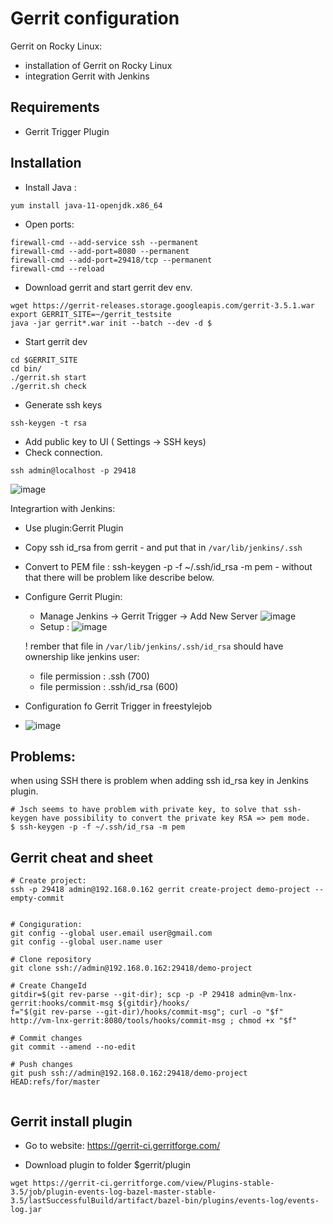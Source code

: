 # Gerrit configuration
Gerrit on Rocky Linux:
- installation of Gerrit on Rocky Linux
- integration Gerrit with Jenkins

## Requirements
* Gerrit Trigger Plugin

## Installation

* Install Java :
```
yum install java-11-openjdk.x86_64
```

* Open ports:
```
firewall-cmd --add-service ssh --permanent
firewall-cmd --add-port=8080 --permanent
firewall-cmd --add-port=29418/tcp --permanent
firewall-cmd --reload
```
* Download gerrit and start gerrit dev env.
```
wget https://gerrit-releases.storage.googleapis.com/gerrit-3.5.1.war
export GERRIT_SITE=~/gerrit_testsite
java -jar gerrit*.war init --batch --dev -d $
```

*  Start gerrit dev
```
cd $GERRIT_SITE
cd bin/
./gerrit.sh start
./gerrit.sh check
```

* Generate ssh keys
```
ssh-keygen -t rsa
```
* Add public key to UI ( Settings -> SSH keys) 
* Check connection.
```
ssh admin@localhost -p 29418
```
![image](https://user-images.githubusercontent.com/86531003/205731479-3143f91b-ad0c-4c96-8f33-d7b5174c367c.png)

Integrartion with Jenkins:
  * Use plugin:Gerrit Plugin
  * Copy ssh id_rsa from gerrit - and put that in `/var/lib/jenkins/.ssh`
  * Convert to PEM file :  ssh-keygen -p -f ~/.ssh/id_rsa -m pem - without that there will be problem like describe below.
  * Configure Gerrit Plugin:
    * Manage Jenkins -> Gerrit Trigger -> Add New Server
      ![image](https://user-images.githubusercontent.com/86531003/205732382-52abce1c-0515-44ff-aa97-7d3598e003e1.png)
    * Setup :
    ![image](https://user-images.githubusercontent.com/86531003/205732547-71cf907c-6737-4abb-8c3f-11fa07225a95.png)
    
    ! rember that file in `/var/lib/jenkins/.ssh/id_rsa` should have ownership like jenkins user:
      - file permission : .ssh (700)
      - file permission : .ssh/id_rsa (600)

  * Configuration fo Gerrit Trigger in freestylejob
   * ![image](https://user-images.githubusercontent.com/86531003/205733452-aa003bf0-e661-40f5-8f12-e13d55441817.png)


## Problems:
when using SSH there is problem when adding ssh id_rsa key in Jenkins plugin.

```
# Jsch seems to have problem with private key, to solve that ssh-keygen have possibility to convert the private key RSA => pem mode.
$ ssh-keygen -p -f ~/.ssh/id_rsa -m pem
```

## Gerrit cheat and sheet
```  
# Create project:
ssh -p 29418 admin@192.168.0.162 gerrit create-project demo-project --empty-commit


# Congiguration:
git config --global user.email user@gmail.com
git config --global user.name user

# Clone repository
git clone ssh://admin@192.168.0.162:29418/demo-project

# Create ChangeId
gitdir=$(git rev-parse --git-dir); scp -p -P 29418 admin@vm-lnx-gerrit:hooks/commit-msg ${gitdir}/hooks/
f="$(git rev-parse --git-dir)/hooks/commit-msg"; curl -o "$f" http://vm-lnx-gerrit:8080/tools/hooks/commit-msg ; chmod +x "$f"

# Commit changes
git commit --amend --no-edit

# Push changes
git push ssh://admin@192.168.0.162:29418/demo-project HEAD:refs/for/master
 
```

## Gerrit install plugin

- Go to website:
https://gerrit-ci.gerritforge.com/

- Download plugin to folder $gerrit/plugin
```
wget https://gerrit-ci.gerritforge.com/view/Plugins-stable-3.5/job/plugin-events-log-bazel-master-stable-3.5/lastSuccessfulBuild/artifact/bazel-bin/plugins/events-log/events-log.jar
```